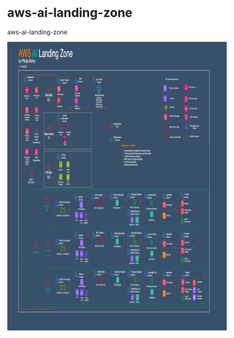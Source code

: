 # aws-ai-landing-zone
aws-ai-landing-zone


<img src="AILanndingZone.png" alt="Description" width="1000" height="664">